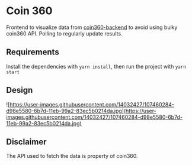 # Coin 360

Frontend to visualize data from [coin360-backend](https://github.com/YashKumarVerma/coin360-backend) to avoid using bulky coin360 API. Polling to regularly update results.

## Requirements
Install the dependencies with `yarn install`, then run the project with `yarn start`

## Design
![https://user-images.githubusercontent.com/14032427/107460284-d98e5580-6b7d-11eb-99a2-83ec5b0214da.jpg](https://user-images.githubusercontent.com/14032427/107460284-d98e5580-6b7d-11eb-99a2-83ec5b0214da.jpg)

## Disclaimer
The API used to fetch the data is property of coin360.
